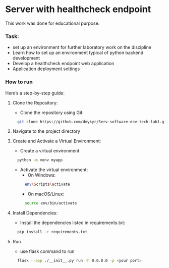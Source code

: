 # Server with healthcheck endpoint

This work was done for educational purpose.

### Task:
- set up an environment for further laboratory work on the discipline
- Learn how to set up an environment typical of python backend development
- Develop a healthcheck endpoint web application
- Application deployment settings

### How to run

Here’s a step-by-step guide:

1. Clone the Repository:
    - Clone the repository using Git:
    ```sh
      git clone https://github.com/dmykyr/Serv-software-dev-tech-lab1.git
    ```
2. Navigate to the project directory
3. Create and Activate a Virtual Environment:
    - Create a virtual environment:
    ```sh 
      python -m venv myapp
    ```
    - Activate the virtual environment:
        - On Windows:
        ```sh
          env\Scripts\activate
        ```
        - On macOS/Linux:
        ```sh
          source env/bin/activate
        ```

4. Install Dependencies:
    - Install the dependencies listed in requirements.txt:
    ```sh
      pip install -r requirements.txt
    ```

5. Run
    - use flask command to run
    ```sh
      flask --app ./__init__.py run -h 0.0.0.0 -p <your port>
    ```

